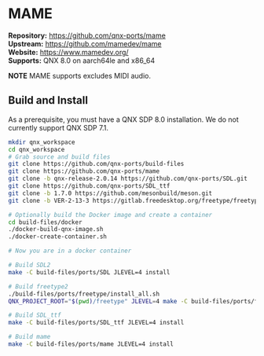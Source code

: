 # MAME

**Repository:** https://github.com/qnx-ports/mame \
**Upstream:** https://github.com/mamedev/mame \
**Website:** https://www.mamedev.org/ \
**Supports:** QNX 8.0 on aarch64le and x86_64

**NOTE** MAME supports excludes MIDI audio.

## Build and Install

As a prerequisite, you must have a QNX SDP 8.0 installation. We do not currently
support QNX SDP 7.1.
```bash
mkdir qnx_workspace
cd qnx_workspace
# Grab source and build files
git clone https://github.com/qnx-ports/build-files
git clone https://github.com/qnx-ports/mame
git clone -b qnx-release-2.0.14 https://github.com/qnx-ports/SDL.git
git clone https://github.com/qnx-ports/SDL_ttf
git clone -b 1.7.0 https://github.com/mesonbuild/meson.git
git clone -b VER-2-13-3 https://gitlab.freedesktop.org/freetype/freetype.git

# Optionally build the Docker image and create a container
cd build-files/docker
./docker-build-qnx-image.sh
./docker-create-container.sh

# Now you are in a docker container

# Build SDL2
make -C build-files/ports/SDL JLEVEL=4 install

# Build freetype2
./build-files/ports/freetype/install_all.sh
QNX_PROJECT_ROOT="$(pwd)/freetype" JLEVEL=4 make -C build-files/ports/freetype install

# Build SDL_ttf
make -C build-files/ports/SDL_ttf JLEVEL=4 install

# Build mame
make -C build-files/ports/mame JLEVEL=4 install
```

